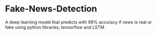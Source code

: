 # Fake-News-Detection

A deep learning model that predicts with 99% accuracy if news is real or fake using python libraries, tensorflow and LSTM
